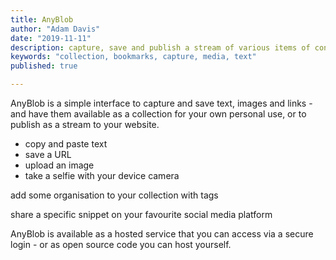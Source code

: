 ```yaml
---
title: AnyBlob
author: "Adam Davis"
date: "2019-11-11"
description: capture, save and publish a stream of various items of content
keywords: "collection, bookmarks, capture, media, text"
published: true

---
```



AnyBlob is a simple interface to capture and save text, images and links - and have them available as a collection for your own personal use, or to publish as a stream to your website. 

- copy and paste text
- save a URL
- upload an image
- take a selfie with your device camera

add some organisation to your collection with tags

share a specific snippet on your favourite social media platform

AnyBlob is available as a hosted service that you can access via a secure login - or as open source code you can host yourself. 